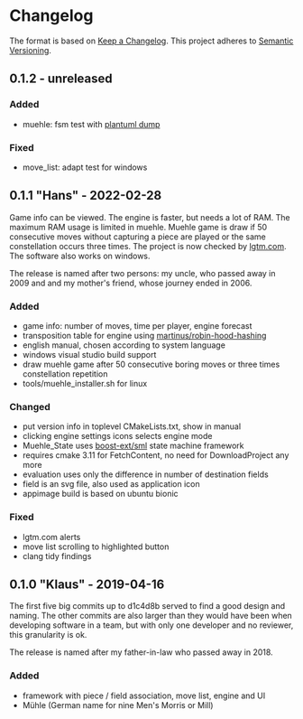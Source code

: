 # Changelog

The format is based on [Keep a Changelog](https://keepachangelog.com/en/1.0.0/).
This project adheres to [Semantic Versioning](https://semver.org/spec/v2.0.0.html).


## 0.1.2 - unreleased


### Added

- muehle: fsm test with [plantuml dump](https://www.plantuml.com/plantuml/uml/hPRDRjGm4CVlUOfmHQguSq3bew1ARK4Bjr9P9XbbBP9nP3i5X7Xtd4nKnzxnxWPosyp7R_uUZ-szj4uQDtHjSJl0lWNnUVmkBovUbRVw4SIDiavSTxtsnfVb5wEQ1ini44yHJBBy3fC_P95NtC4FyK5sKBxuYcLiAhmO1ulStqLPtZz_c8YV55I-0hHGEQNHUnABhwHH03hpYzZWPgVyri9KG4mfbiaTAxm3wnJAyJjuWlxPHWogG8P0pe2li548OZSWAcmMH79GOw3cirDRsb22aA0TMASDY1jfdNYhqJfeMqdjscHvF8Ha6cKrWc7P7wjgw6bRwET8vNaRBvlJTHo_Wqu_4fX-2efzZRLuhr3P_JIS_uA-qqIV1Z8qEa_TlX_9CB9ePa1rtqEz54iUqlodOEwAw2oc5qQQy1-NnWeKa89f9zyOYTMUU8Vs8kIFD1ynzFwpXgWZyM4EGPvvVsr5tEa7gkNpPaUsHfRvx12QGEQcy3AvXgwNUiu-vTIosnUXqyta5y8-GckNilQHEsy7c64wiWOcUhiTuTdC4hAd89h9w41VeOl6CmezzQHG7fcvHEQze9GGd5_sauqFNdcx1CZgUJdita_bg7d-nx9tsLFBosQlvHEN8ezEWh8LYlnKhnPxUjPOSd3dLLu2rkDVsRy0)


### Fixed

- move_list: adapt test for windows


## 0.1.1 "Hans" - 2022-02-28

Game info can be viewed. The engine is faster, but needs a lot of RAM.
The maximum RAM usage is limited in muehle.
Muehle game is draw if 50 consecutive moves without capturing a piece are
played or the same constellation occurs three times.
The project is now checked by [lgtm.com](https://lgtm.com/projects/g/edersasch/boardgames/).
The software also works on windows.

The release is named after two persons: my uncle, who passed away in 2009 and
and my mother's friend, whose journey ended in 2006.


### Added

- game info: number of moves, time per player, engine forecast
- transposition table for engine using [martinus/robin-hood-hashing](https://github.com/martinus/robin-hood-hashing)
- english manual, chosen according to system language
- windows visual studio build support
- draw muehle game after 50 consecutive boring moves or three times constellation repetition
- tools/muehle_installer.sh for linux


### Changed

- put version info in toplevel CMakeLists.txt, show in manual
- clicking engine settings icons selects engine mode
- Muehle_State uses [boost-ext/sml](https://github.com/boost-ext/sml) state machine framework
- requires cmake 3.11 for FetchContent, no need for DownloadProject any more
- evaluation uses only the difference in number of destination fields
- field is an svg file, also used as application icon
- appimage build is based on ubuntu bionic


### Fixed

- lgtm.com alerts
- move list scrolling to highlighted button
- clang tidy findings


## 0.1.0 "Klaus" - 2019-04-16

The first five big commits up to d1c4d8b served to find a good design and
naming. The other commits are also larger than they would have been when
developing software in a team, but with only one developer and no reviewer,
this granularity is ok.

The release is named after my father-in-law who passed away in 2018.


### Added

- framework with piece / field association, move list, engine and UI
- Mühle (German name for nine Men's Morris or Mill)
